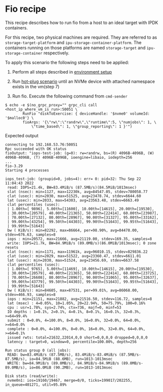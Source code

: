 # Fio recipe

This recipe describes how to run fio from a host to an ideal target
with IPDK containers.

For this recipe, two physical machines are required.
They are referred to as `storage-target-platform` and `ipu-storage-container-platform`.
The containers running on those platforms are named `storage-target` and
`ipu-storage-container` respectively.

To apply this scenario the following steps need to be applied:

1. Perform all steps described in [environment setup](../environment_setup.md)


2. Run [hot-plug scenario](hot-plug.md) until an NVMe device with attached
namespace exists in the vm(step 7)


3. Run fio. Execute the following command from `cmd-sender`
```
$ echo -e $(no_grpc_proxy="" grpc_cli call <host_ip_where_vm_is_run>:50051 \
        RunFio "diskToExercise: { deviceHandle: '$nvme0' volumeId: '$malloc0'} \
        fioArgs: '{\"rw\":\"randrw\",\"runtime\":5, \"numjobs\": 1, \
            \"time_based\": 1, \"group_reporting\": 1 }'")
```

Expected output
```
connecting to 192.168.53.76:50051
Rpc succeeded with OK status
fioOutput: "iops-test-job: (g=0): rw=randrw, bs=(R) 4096B-4096B, (W) 4096B-4096B, (T) 4096B-4096B, ioengine=libaio, iodepth=256
...
fio-3.29
Starting 4 processes

iops_test-job: (groupid=0, jobs=4): err= 0: pid=32: Thu Sep 22 11:04:43 2022
 read: IOPS=21.4k, BW=83.4MiB/s (87.5MB/s)(84.5MiB/1013msec)
 slat (nsec): min=1127, max=12230k, avg=84547.05, stdev=780058.77
 clat (usec): min=2030, max=51525, avg=23478.74, stdev=6644.60
 lat (usec): min=2033, max=54303, avg=23563.48, stdev=6663.49
 clat percentiles (usec):
 | 1.00th=[ 9896], 5.00th=[11600], 10.00th=[14615], 20.00th=[19530],
 | 30.00th=[20579], 40.00th=[21365], 50.00th=[22414], 60.00th=[23987],
 | 70.00th=[27132], 80.00th=[28967], 90.00th=[31327], 95.00th=[33162],
 | 99.00th=[43254], 99.50th=[44303], 99.90th=[51643], 99.95th=[51643],
 | 99.99th=[51643]
 bw ( KiB/s): min=82292, max=86664, per=98.90%, avg=84478.00, stdev=676.63, samples=8
 iops : min=20572, max=21666, avg=21119.00, stdev=169.35, samples=8
 write: IOPS=21.7k, BW=84.9MiB/s (89.0MB/s)(86.0MiB/1013msec); 0 zone resets
 slat (nsec): min=1171, max=11961k, avg=96010.15, stdev=829836.22
 clat (usec): min=2029, max=51522, avg=23360.47, stdev=6611.01
 lat (usec): min=2030, max=51524, avg=23456.69, stdev=6637.58
 clat percentiles (usec):
 | 1.00th=[ 9765], 5.00th=[11469], 10.00th=[14615], 20.00th=[19530],
 | 30.00th=[20579], 40.00th=[21365], 50.00th=[22414], 60.00th=[23725],
 | 70.00th=[26608], 80.00th=[28967], 90.00th=[31065], 95.00th=[32637],
 | 99.00th=[43779], 99.50th=[44303], 99.90th=[51643], 99.95th=[51643],
 | 99.99th=[51643]
 bw ( KiB/s): min=84605, max=87531, per=99.01%, avg=86068.00, stdev=466.93, samples=8
 iops : min=21151, max=21882, avg=21516.50, stdev=116.72, samples=8
 lat (msec) : 4=0.05%, 10=1.05%, 20=22.94%, 50=75.79%, 100=0.16%
 cpu : usr=1.78%, sys=2.74%, ctx=736, majf=0, minf=53
 IO depths : 1=0.1%, 2=0.1%, 4=0.1%, 8=0.1%, 16=0.1%, 32=0.3%, >=64=99.4%
 submit : 0=0.0%, 4=100.0%, 8=0.0%, 16=0.0%, 32=0.0%, 64=0.0%, >=64=0.0%
 complete : 0=0.0%, 4=100.0%, 8=0.0%, 16=0.0%, 32=0.0%, 64=0.0%, >=64=0.1%
 issued rwts: total=21632,22014,0,0 short=0,0,0,0 dropped=0,0,0,0
 latency : target=0, window=0, percentile=100.00%, depth=256

Run status group 0 (all jobs):
 READ: bw=83.4MiB/s (87.5MB/s), 83.4MiB/s-83.4MiB/s (87.5MB/s-87.5MB/s), io=84.5MiB (88.6MB), run=1013-1013msec
 WRITE: bw=84.9MiB/s (89.0MB/s), 84.9MiB/s-84.9MiB/s (89.0MB/s-89.0MB/s), io=86.0MiB (90.2MB), run=1013-1013msec

Disk stats (read/write):
 nvme0n1: ios=19160/19467, merge=0/0, ticks=199017/202255, in_queue=401271, util=95.89%

```
